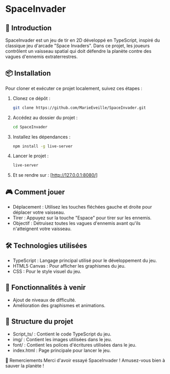 # SpaceInvader

## 🚀 Introduction

SpaceInvader est un jeu de tir en 2D développé en TypeScript, inspiré du classique jeu d'arcade "Space Invaders". Dans ce projet, les joueurs contrôlent un vaisseau spatial qui doit défendre la planète contre des vagues d'ennemis extraterrestres.

## 📦 Installation

Pour cloner et exécuter ce projet localement, suivez ces étapes :

1. Clonez ce dépôt :
   ```bash
   git clone https://github.com/MarieEveille/SpaceInvader.git
   ```
2. Accédez au dossier du projet :
   ```bash
   cd SpaceInvader
   ```
3. Installez les dépendances :
   ```bash
   npm install -g live-server
   ```
4. Lancer le projet :
   ```bash
   live-server
   ```
5. Et se rendre sur : [http://127.0.0.1:8080/]

## 🎮 Comment jouer
  - Déplacement : Utilisez les touches fléchées gauche et droite pour déplacer votre vaisseau.
  - Tirer : Appuyez sur la touche "Espace" pour tirer sur les ennemis.
  - Objectif : Détruisez toutes les vagues d'ennemis avant qu'ils n'atteignent votre vaisseau.
    
## 🛠️ Technologies utilisées
  - TypeScript : Langage principal utilisé pour le développement du jeu.
  - HTML5 Canvas : Pour afficher les graphismes du jeu.
  - CSS : Pour le style visuel du jeu.
    
## 📝 Fonctionnalités à venir
  - Ajout de niveaux de difficulté.
  - Amélioration des graphismes et animations.

## 📂 Structure du projet
  - Script_ts/ : Contient le code TypeScript du jeu.
  - img/ : Contient les images utilisées dans le jeu.
  - font/ : Contient les polices d'écritures utilisées dans le jeu.
  - index.html : Page principale pour lancer le jeu.


🎉 Remerciements
Merci d'avoir essayé SpaceInvader ! Amusez-vous bien à sauver la planète !
